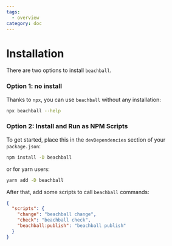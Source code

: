 ```yaml
---
tags:
  - overview
category: doc
---
```


# Installation

There are two options to install `beachball`.

### Option 1: no install

Thanks to `npx`, you can use `beachball` without any installation:

```bash
npx beachball --help
```

### Option 2: Install and Run as NPM Scripts

To get started, place this in the `devDependencies` section of your `package.json`:

```bash
npm install -D beachball
```

or for yarn users:

```bash
yarn add -D beachball
```

After that, add some scripts to call `beachball` commands:

```json
{
  "scripts": {
    "change": "beachball change",
    "check": "beachball check",
    "beachball:publish": "beachball publish"
  }
}
```
